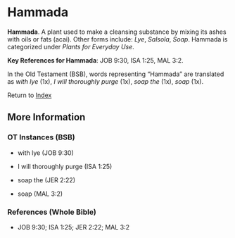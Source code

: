# Hammada
**Hammada**. 
A plant used to make a cleansing substance by mixing its ashes with oils or fats (acai). 
Other forms include: 
*Lye*, *Salsola*, *Soap*. 
Hammada is categorized under _Plants for Everyday Use_. 


**Key References for Hammada**: 
JOB 9:30, ISA 1:25, MAL 3:2. 


In the Old Testament (BSB), words representing “Hammada” are translated as 
*with lye* (1x), *I will thoroughly purge* (1x), *soap the* (1x), *soap* (1x). 




Return to [Index](00-Index.md)

## More Information

### OT Instances (BSB)

* with lye (JOB 9:30)

* I will thoroughly purge (ISA 1:25)

* soap the (JER 2:22)

* soap (MAL 3:2)



### References (Whole Bible)

* JOB 9:30; ISA 1:25; JER 2:22; MAL 3:2



